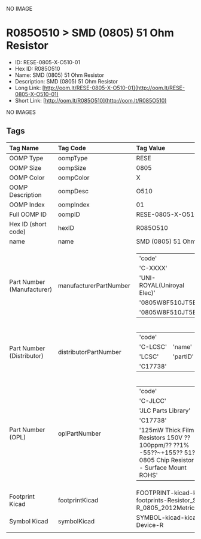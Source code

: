 


  
NO IMAGE  
# R085O510 > SMD (0805) 51 Ohm Resistor

- ID: RESE-0805-X-O510-01
- Hex ID: R085O510
- Name: SMD (0805) 51 Ohm Resistor
- Description: SMD (0805) 51 Ohm Resistor
- Long Link: [http://oom.lt/RESE-0805-X-O510-01](http://oom.lt/RESE-0805-X-O510-01)
- Short Link: [http://oom.lt/R085O510](http://oom.lt/R085O510)
  
NO IMAGES  
## Tags
  

|Tag Name|Tag Code|Tag Value|
| :--- | :--- | :--- |
|OOMP Type|oompType|RESE|
|OOMP Size|oompSize|0805|
|OOMP Color|oompColor|X|
|OOMP Description|oompDesc|O510|
|OOMP Index|oompIndex|01|
|Full OOMP ID|oompID|RESE-0805-X-O510-01|
|Hex ID (short code)|hexID|R085O510|
|name|name|SMD (0805) 51 Ohm Resistor|
|Part Number (Manufacturer)|manufacturerPartNumber|<table><tr><td>'code'</td></tr><tr><td> 'C-XXXX'</td><td> 'name'</td></tr><tr><td> 'UNI-ROYAL(Uniroyal Elec)'</td><td> 'partID'</td></tr><tr><td> '0805W8F510JT5E'</td><td> 'partName'</td></tr><tr><td> '0805W8F510JT5E'</td></tr></table>|
|Part Number (Distributor)|distributorPartNumber|<table><tr><td>'code'</td></tr><tr><td> 'C-LCSC'</td><td> 'name'</td></tr><tr><td> 'LCSC'</td><td> 'partID'</td></tr><tr><td> 'C17738'</td></tr></table>|
|Part Number (OPL)|oplPartNumber|<table><tr><td>'code'</td></tr><tr><td> 'C-JLCC'</td><td> 'name'</td></tr><tr><td> 'JLC Parts Library'</td><td> 'partID'</td></tr><tr><td> 'C17738'</td><td> 'partName'</td></tr><tr><td> '125mW Thick Film Resistors 150V ??100ppm/?? ??1% -55??~+155?? 51?? 0805  Chip Resistor - Surface Mount ROHS'</td></tr></table>|
|Footprint Kicad|footprintKicad|FOOTPRINT-kicad-kicad-footprints-Resistor_SMD-R_0805_2012Metric|
|Symbol Kicad|symbolKicad|SYMBOL-kicad-kicad-symbols-Device-R|
||||
